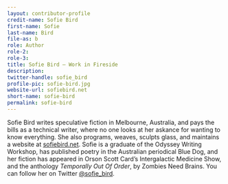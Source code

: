 ```yaml
---
layout: contributor-profile
credit-name: Sofie Bird
first-name: Sofie
last-name: Bird
file-as: b
role: Author
role-2:
role-3:
title: Sofie Bird — Work in Fireside
description:
twitter-handle: sofie_bird
profile-pic: sofie-bird.jpg
website-url: sofiebird.net
short-name: sofie-bird
permalink: sofie-bird
---
```

Sofie Bird writes speculative fiction in Melbourne, Australia, and pays the bills as a technical writer, where no one looks at her askance for wanting to know everything. She also programs, weaves, sculpts glass, and maintains a website at [sofiebird.net](http://sofiebird.net). Sofie is a graduate of the Odyssey Writing Workshop, has published poetry in the Australian periodical Blue Dog, and her fiction has appeared in Orson Scott Card’s Intergalactic Medicine Show, and the anthology *Temporally Out Of Order*, by Zombies Need Brains. You can follow her on Twitter [@sofie\_bird](https://twitter.com/@sofie_bird).
